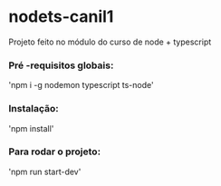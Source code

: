 # nodets-canil1
Projeto feito no módulo do curso de node + typescript

### Pré -requisitos globais:
'npm i -g nodemon typescript ts-node'

### Instalação:
'npm install'

### Para rodar o projeto:
'npm run start-dev'